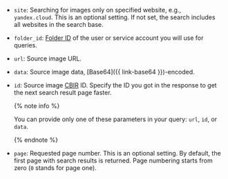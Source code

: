 * `site`: Searching for images only on specified website, e.g., `yandex.cloud`. This is an optional setting. If not set, the search includes all websites in the search base.
* `folder_id`: [Folder ID](../../resource-manager/operations/folder/get-id.md) of the user or service account you will use for queries.
* `url`: Source image URL.
* `data`: Source image data, [Base64]({{ link-base64 }})-encoded.
* `id`: Source image [CBIR](https://en.wikipedia.org/wiki/Content-based_image_retrieval) ID. Specify the ID you got in the response to get the next search result page faster.

    {% note info %}

    You can provide only one of these parameters in your query: `url`, `id`, or `data`.

    {% endnote %}

* `page`: Requested page number. This is an optional setting. By default, the first page with search results is returned. Page numbering starts from zero (`0` stands for page one).